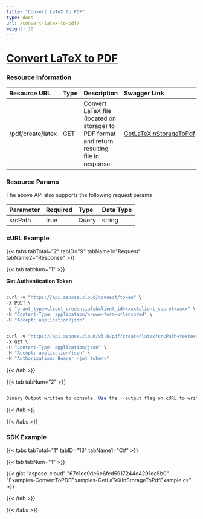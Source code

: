 ```yaml
---
title: "Convert LaTeX to PDF"
type: docs
url: /convert-latex-to-pdf/
weight: 30
---
```


# <ins>**Convert LaTeX to PDF**

### **Resource Information**
|**Resource URL**|**Type**|**Description**|**Swagger Link**|
| :- | :- | :- | :- |
|/pdf/create/latex|GET|Convert LaTeX file (located on storage) to PDF format and return resulting file in response|[GetLaTeXInStorageToPdf](https://apireference.aspose.cloud/pdf/#!/Convert/GetLaTeXInStorageToPdf)|
### **Resource Params**
The above API also supports the following request params

|**Parameter**|**Required**|**Type**|**Data Type**|
| :- | :- | :- | :- |
|srcPath|true|Query|string|
### **cURL Example**
{{< tabs tabTotal="2" tabID="9" tabName1="Request" tabName2="Response" >}}

{{< tab tabNum="1" >}}

**Get Authentication Token**

```java

curl -v "https://api.aspose.cloud/connect/token" \
-X POST \
-d "grant_type=client_credentials&client_id=xxxx&client_secret=xxxx" \
-H "Content-Type: application/x-www-form-urlencoded" \
-H "Accept: application/json"

```

```java

curl -v "https://api.aspose.cloud/v3.0/pdf/create/latex?srcPath=textexample.tex" \
-X GET \
-H "Content-Type: application/json" \
-H "Accept: application/json" \
-H "Authorization: Bearer <jwt token>"

```

{{< /tab >}}

{{< tab tabNum="2" >}}

```java

Binary Output written to console. Use the --output flag on cURL to write the stream to a file

```

{{< /tab >}}

{{< /tabs >}}
### **SDK Example**
{{< tabs tabTotal="1" tabID="13" tabName1="C#" >}}

{{< tab tabNum="1" >}}

{{< gist "aspose-cloud" "67c1ec9de6e6fcd5917244c4291dc5b0" "Examples-ConvertToPDFExamples-GetLaTeXInStorageToPdfExample.cs" >}}

{{< /tab >}}

{{< /tabs >}}